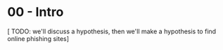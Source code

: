 # 00 - Intro

[ TODO: we'll discuss a hypothesis, then we'll make a hypothesis to find online phishing sites]

